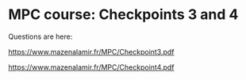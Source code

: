 # MPC course: Checkpoints 3 and 4
Questions are here: 

https://www.mazenalamir.fr/MPC/Checkpoint3.pdf 

https://www.mazenalamir.fr/MPC/Checkpoint4.pdf
